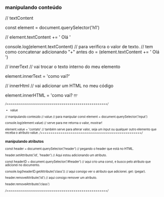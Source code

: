 ### manipulando conteúdo

// textContent

const element = document.querySelector('h1')

// element.textContent += ' Olá '

console.log(element.textContent) // para verificra o valor de texto.
// tem como concatenar adicionando "+" antes do = (element.textContent += ' Olá ')

// innerText
// vai trocar o texto interno do meu elemento

element.innerText = 'como vai?'

// innerHtml
// vai adicionar um HTML no meu código

element.innerHTML = 'como vai? <small>!!!<small/>'

_/===================================================/_

- value

// manipulando conteúdo
// value
// para manipular
const element = document.querySelector('input')

console.log(element.value) // serve para me retorna o valor, mostrar!

element.value = 'contato' // também serve para alterar valor, seja um input ou qualquer outro elemento que receba o atributo value.
_/===================================================/_

### manipulando atributos

const header = document.querySelector('header') // pegando o header que está no HTML.

header.setAttribute('id', 'header') // Aqui estou adicionando um atributo.

const headerID = document.querySelector('#header') // aqui crio uma const, e busco pelo atributo que adicionei no documento.

console.log(headerID.getAttribute('class')) // aqui consigo ver o atributo que adicionei. get: (pegar).

header.removeAttribute('id') // aqui consigo remover um atributo.

header.removeAttribute('class')

_/===================================================/_
